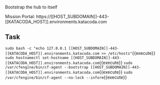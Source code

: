 Bootstrap the hub to itself

Mission Portal: https://[[HOST_SUBDOMAIN]]-443-[[KATACODA_HOST]].environments.katacoda.com

## Task
`sudo bash -c "echo 127.0.0.1 [[HOST_SUBDOMAIN]]-443-[[KATACODA_HOST]].environments.katacoda.com >> /etc/hosts"`{{execute}}
`sudo hostnamectl set-hostname [[HOST_SUBDOMAIN]]-443-[[KATACODA_HOST]].environments.katacoda.com`{{execute}}
`sudo /var/cfengine/bin/cf-agent --bootstrap [[HOST_SUBDOMAIN]]-443-[[KATACODA_HOST]].environments.katacoda.com`{{execute}}
`sudo /var/cfengine/bin/cf-agent --no-lock --inform`{{execute}}
